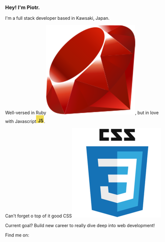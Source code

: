 ### Hey! I'm Piotr.

I'm a full stack developer based in Kawsaki, Japan.

Well-versed in Ruby![alt text](https://raw.githubusercontent.com/github/explore/80688e429a7d4ef2fca1e82350fe8e3517d3494d/topics/ruby/ruby.png), but in love with Javascript<img src="https://raw.githubusercontent.com/github/explore/80688e429a7d4ef2fca1e82350fe8e3517d3494d/topics/javascript/javascript.png" width="5%"></img>.

Can't forget o top of it good CSS![alt text](https://raw.githubusercontent.com/github/explore/80688e429a7d4ef2fca1e82350fe8e3517d3494d/topics/css/css.png)

Current goal? 
Build new career to really dive deep into web development!

Find me on:




<!--
**polanpio/polanpio** is a ✨ _special_ ✨ repository because its `README.md` (this file) appears on your GitHub profile.

Here are some ideas to get you started:

- 🔭 I’m currently working on ...
- 🌱 I’m currently learning ...
- 👯 I’m looking to collaborate on ...
- 🤔 I’m looking for help with ...
- 💬 Ask me about ...
- 📫 How to reach me: ...
- 😄 Pronouns: ...
- ⚡ Fun fact: ...
-->
